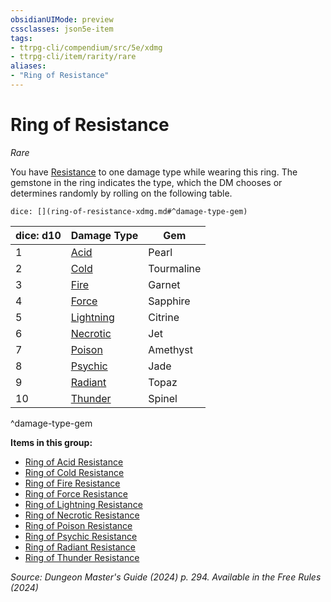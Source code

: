 ```yaml
---
obsidianUIMode: preview
cssclasses: json5e-item
tags:
- ttrpg-cli/compendium/src/5e/xdmg
- ttrpg-cli/item/rarity/rare
aliases: 
- "Ring of Resistance"
---
```

# Ring of Resistance
*Rare*  


You have [Resistance](3-Compendium/CLI/rules/variant-rules/resistance-xphb.md) to one damage type while wearing this ring. The gemstone in the ring indicates the type, which the DM chooses or determines randomly by rolling on the following table.

`dice: [](ring-of-resistance-xdmg.md#^damage-type-gem)`

| dice: d10 | Damage Type | Gem |
|-----------|-------------|-----|
| 1 | [Acid](ring-of-acid-resistance-xdmg.md) | Pearl |
| 2 | [Cold](ring-of-cold-resistance-xdmg.md) | Tourmaline |
| 3 | [Fire](ring-of-fire-resistance-xdmg.md) | Garnet |
| 4 | [Force](ring-of-force-resistance-xdmg.md) | Sapphire |
| 5 | [Lightning](ring-of-lightning-resistance-xdmg.md) | Citrine |
| 6 | [Necrotic](ring-of-necrotic-resistance-xdmg.md) | Jet |
| 7 | [Poison](ring-of-poison-resistance-xdmg.md) | Amethyst |
| 8 | [Psychic](ring-of-psychic-resistance-xdmg.md) | Jade |
| 9 | [Radiant](ring-of-radiant-resistance-xdmg.md) | Topaz |
| 10 | [Thunder](ring-of-thunder-resistance-xdmg.md) | Spinel |
^damage-type-gem

**Items in this group:**

- [Ring of Acid Resistance](ring-of-acid-resistance-xdmg.md)
- [Ring of Cold Resistance](ring-of-cold-resistance-xdmg.md)
- [Ring of Fire Resistance](ring-of-fire-resistance-xdmg.md)
- [Ring of Force Resistance](ring-of-force-resistance-xdmg.md)
- [Ring of Lightning Resistance](ring-of-lightning-resistance-xdmg.md)
- [Ring of Necrotic Resistance](ring-of-necrotic-resistance-xdmg.md)
- [Ring of Poison Resistance](ring-of-poison-resistance-xdmg.md)
- [Ring of Psychic Resistance](ring-of-psychic-resistance-xdmg.md)
- [Ring of Radiant Resistance](ring-of-radiant-resistance-xdmg.md)
- [Ring of Thunder Resistance](ring-of-thunder-resistance-xdmg.md)

*Source: Dungeon Master's Guide (2024) p. 294. Available in the Free Rules (2024)*